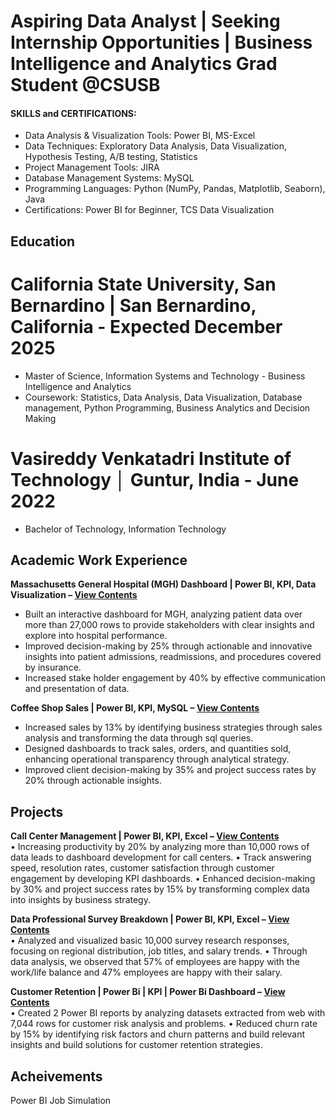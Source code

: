 # Aspiring Data Analyst | Seeking Internship Opportunities | Business Intelligence and Analytics Grad Student @CSUSB
####  SKILLS and CERTIFICATIONS:
- Data Analysis & Visualization Tools: Power BI, MS-Excel 
- Data Techniques: Exploratory Data Analysis, Data Visualization, Hypothesis Testing, A/B testing, Statistics
- Project Management Tools: JIRA
- Database Management Systems: MySQL
- Programming Languages: Python (NumPy, Pandas, Matplotlib, Seaborn), Java
- Certifications: Power BI for Beginner, TCS Data Visualization

## Education
# California State University, San Bernardino | San Bernardino, California	                             - Expected December 2025            
- Master of Science, Information Systems and Technology - Business Intelligence and Analytics	                        
- Coursework: Statistics, Data Analysis, Data Visualization, Database management, Python Programming, Business Analytics and Decision Making
# Vasireddy Venkatadri Institute of Technology │ Guntur, India					                          - June 2022	                           
- Bachelor of Technology, Information Technology		

## Academic Work Experience
**Massachusetts General Hospital (MGH) Dashboard | Power BI, KPI, Data Visualization – [View Contents](https://github.com/Johar2503/Massachusetts-General-Hospital-MGH-Dashboard-)**	 
-	Built an interactive dashboard for MGH, analyzing patient data over more than 27,000 rows to provide stakeholders with clear insights and explore into hospital performance.
-	Improved decision-making by 25% through actionable and innovative insights into patient admissions, readmissions, and procedures covered by insurance.
-	Increased stake holder engagement by 40% by effective communication and presentation of data. 

**Coffee Shop Sales | Power BI, KPI, MySQL – [View Contents](https://github.com/Johar2503/Coffee-Shop-Sales)**					 
-	Increased sales by 13% by identifying business strategies through sales analysis and transforming the data through sql queries.
-	Designed dashboards to track sales, orders, and quantities sold, enhancing operational transparency through analytical strategy.
-	Improved client decision-making by 35% and project success rates by 20% through actionable insights.
			 
<!-- **Maximizing Taxi Drivers Revenue | Python | Pandas | Matplotlib | SciPy | Statsmodels – [Github]**
-	Exploratory Data Analysis (EDA) revealed that 32.5% of transactions involved cash payments and 67.5% involved card payments, showing that the average fare amounts paid with cards and cash differed significantly by conducting t-test.
-	Taxi drivers discover a 12% increase in revenue when they accept cards rather than cash by performing A/B tests on the fare amount and payment method.
-	Identified that single-passenger rides accounted for 40.84% of card payments and 20.04% of cash payments. Observed a decrease in transaction percentages with increasing passenger counts, highlighting trends in customer preferences. -->

## Projects
**Call Center Management | Power BI, KPI, Excel – [View Contents](https://github.com/Johar2503/Call-Center-Management)**			 
•	Increasing productivity by 20% by analyzing more than 10,000 rows of data leads to dashboard development for call centers.
•	Track answering speed, resolution rates, customer satisfaction through customer engagement by developing KPI dashboards.
•	Enhanced decision-making by 30% and project success rates by 15% by transforming complex data into insights by business strategy.

**Data Professional Survey Breakdown | Power BI, KPI, Excel –  [View Contents](https://github.com/Johar2503/Professionals-Data-Survey)** 				 
•	Analyzed and visualized basic 10,000 survey research responses, focusing on regional distribution, job titles, and salary trends.
•	Through data analysis, we observed that 57% of employees are happy with the work/life balance and 47% employees are happy with their salary.

**Customer Retention | Power Bi | KPI | Power Bi Dashboard – [View Contents](https://github.com/Johar2503/Customer-Retention)**					 
•	Created 2 Power BI reports by analyzing datasets extracted from web with 7,044 rows for customer risk analysis and problems.
•	Reduced churn rate by 15% by identifying risk factors and churn patterns and build relevant insights and build solutions for customer retention strategies.

## Acheivements
Power BI Job Simulation



